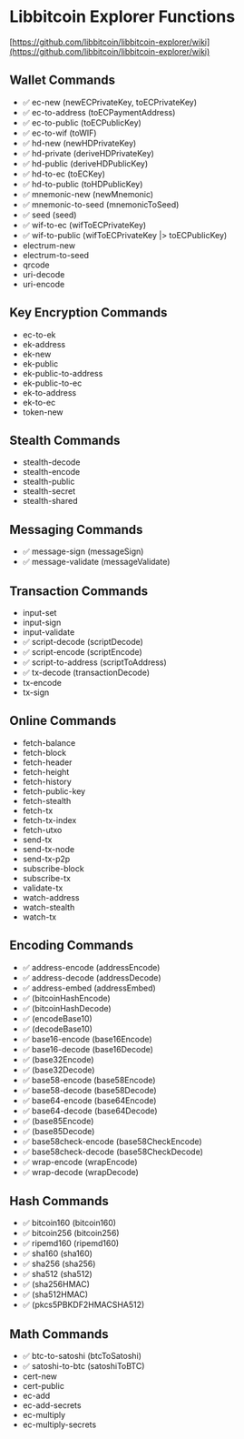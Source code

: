 # Libbitcoin Explorer Functions

[https://github.com/libbitcoin/libbitcoin-explorer/wiki](https://github.com/libbitcoin/libbitcoin-explorer/wiki)

## Wallet Commands

* ✅ ec-new (newECPrivateKey, toECPrivateKey)
* ✅ ec-to-address (toECPaymentAddress)
* ✅ ec-to-public (toECPublicKey)
* ✅ ec-to-wif (toWIF)
* ✅ hd-new (newHDPrivateKey)
* ✅ hd-private (deriveHDPrivateKey)
* ✅ hd-public (deriveHDPublicKey)
* ✅ hd-to-ec (toECKey)
* ✅ hd-to-public (toHDPublicKey)
* ✅ mnemonic-new (newMnemonic)
* ✅ mnemonic-to-seed (mnemonicToSeed)
* ✅ seed (seed)
* ✅ wif-to-ec (wifToECPrivateKey)
* ✅ wif-to-public (wifToECPrivateKey |> toECPublicKey)
* electrum-new
* electrum-to-seed
* qrcode
* uri-decode
* uri-encode

## Key Encryption Commands

* ec-to-ek
* ek-address
* ek-new
* ek-public
* ek-public-to-address
* ek-public-to-ec
* ek-to-address
* ek-to-ec
* token-new

## Stealth Commands

* stealth-decode
* stealth-encode
* stealth-public
* stealth-secret
* stealth-shared

## Messaging Commands

* ✅ message-sign (messageSign)
* ✅ message-validate (messageValidate)

## Transaction Commands

* input-set
* input-sign
* input-validate
* ✅ script-decode (scriptDecode)
* ✅ script-encode (scriptEncode)
* ✅ script-to-address (scriptToAddress)
* ✅ tx-decode (transactionDecode)
* tx-encode
* tx-sign

## Online Commands

* fetch-balance
* fetch-block
* fetch-header
* fetch-height
* fetch-history
* fetch-public-key
* fetch-stealth
* fetch-tx
* fetch-tx-index
* fetch-utxo
* send-tx
* send-tx-node
* send-tx-p2p
* subscribe-block
* subscribe-tx
* validate-tx
* watch-address
* watch-stealth
* watch-tx

## Encoding Commands

* ✅ address-encode (addressEncode)
* ✅ address-decode (addressDecode)
* ✅ address-embed (addressEmbed)
* ✅ (bitcoinHashEncode)
* ✅ (bitcoinHashDecode)
* ✅ (encodeBase10)
* ✅ (decodeBase10)
* ✅ base16-encode (base16Encode)
* ✅ base16-decode (base16Decode)
* ✅ (base32Encode)
* ✅ (base32Decode)
* ✅ base58-encode (base58Encode)
* ✅ base58-decode (base58Decode)
* ✅ base64-encode (base64Encode)
* ✅ base64-decode (base64Decode)
* ✅ (base85Encode)
* ✅ (base85Decode)
* ✅ base58check-encode (base58CheckEncode)
* ✅ base58check-decode (base58CheckDecode)
* ✅ wrap-encode (wrapEncode)
* ✅ wrap-decode (wrapDecode)

## Hash Commands

* ✅ bitcoin160 (bitcoin160)
* ✅ bitcoin256 (bitcoin256)
* ✅ ripemd160 (ripemd160)
* ✅ sha160 (sha160)
* ✅ sha256 (sha256)
* ✅ sha512 (sha512)
* ✅ (sha256HMAC)
* ✅ (sha512HMAC)
* ✅ (pkcs5PBKDF2HMACSHA512)

## Math Commands

* ✅ btc-to-satoshi (btcToSatoshi)
* ✅ satoshi-to-btc (satoshiToBTC)
* cert-new
* cert-public
* ec-add
* ec-add-secrets
* ec-multiply
* ec-multiply-secrets
